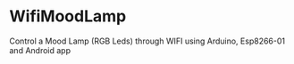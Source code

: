 # WifiMoodLamp
Control a Mood Lamp (RGB Leds) through WIFI using Arduino, Esp8266-01 and Android app
